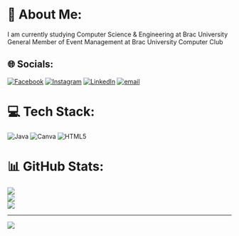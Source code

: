 # 💫 About Me:
I am currently studying Computer Science & Engineering at Brac University<br>General Member of Event Management at Brac University Computer Club


## 🌐 Socials:
[![Facebook](https://img.shields.io/badge/Facebook-%231877F2.svg?logo=Facebook&logoColor=white)](https://facebook.com//profile.php?id=100088345820698) [![Instagram](https://img.shields.io/badge/Instagram-%23E4405F.svg?logo=Instagram&logoColor=white)](https://instagram.com/_langavelt_) [![LinkedIn](https://img.shields.io/badge/LinkedIn-%230077B5.svg?logo=linkedin&logoColor=white)](https://linkedin.com/in/lamia-rahman-3a478732a) [![email](https://img.shields.io/badge/Email-D14836?logo=gmail&logoColor=white)](mailto:lamia.rahman1@g.bracu.ac.bd) 

# 💻 Tech Stack:
![Java](https://img.shields.io/badge/java-%23ED8B00.svg?style=for-the-badge&logo=openjdk&logoColor=white) ![Canva](https://img.shields.io/badge/Canva-%2300C4CC.svg?style=for-the-badge&logo=Canva&logoColor=white) ![HTML5](https://img.shields.io/badge/html5-%23E34F26.svg?style=for-the-badge&logo=html5&logoColor=white)
# 📊 GitHub Stats:
![](https://github-readme-stats.vercel.app/api?username=laamiaa&theme=dark&hide_border=false&include_all_commits=false&count_private=false)<br/>
![](https://github-readme-streak-stats.herokuapp.com/?user=laamiaa&theme=dark&hide_border=false)<br/>
![](https://github-readme-stats.vercel.app/api/top-langs/?username=laamiaa&theme=dark&hide_border=false&include_all_commits=false&count_private=false&layout=compact)

---
[![](https://visitcount.itsvg.in/api?id=laamiaa&icon=0&color=0)](https://visitcount.itsvg.in)

<!-- Proudly created with GPRM ( https://gprm.itsvg.in ) -->
